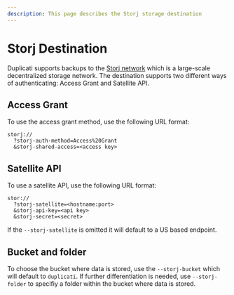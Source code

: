 ```yaml
---
description: This page describes the Storj storage destination
---
```


# Storj Destination

Duplicati supports backups to the [Storj network](https://www.storj.io) which is a large-scale decentralized storage network. The destination supports two different ways of authenticating: Access Grant and Satellite API.

## Access Grant

To use the access grant method, use the following URL format:

```
storj://
  ?storj-auth-method=Access%20Grant
  &storj-shared-access=<access key>
```

## Satellite API

To use a satellite API, use the following URL format:

```
stor://
  ?storj-satellite=<hostname:port>
  &storj-api-key=<api key>
  &storj-secret=<secret>
```

If the `--storj-satellite` is omitted it will default to a US based endpoint.

## Bucket and folder

To choose the bucket where data is stored, use the `--storj-bucket` which will default to `duplicati`. If further differentiation is needed, use `--storj-folder` to specifiy a folder within the bucket where data is stored.
